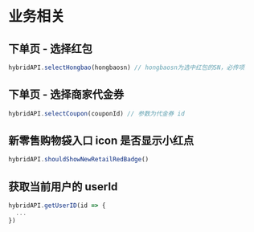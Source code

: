 # 业务相关

## 下单页 - 选择红包

``` js
hybridAPI.selectHongbao(hongbaosn) // hongbaosn为选中红包的SN，必传项
```

## 下单页 - 选择商家代金券

``` js
hybridAPI.selectCoupon(couponId) // 参数为代金券 id
```

## 新零售购物袋入口 icon 是否显示小红点

``` js
hybridAPI.shouldShowNewRetailRedBadge()
```

## 获取当前用户的 userId

``` js
hybridAPI.getUserID(id => {
  ...
})
```
